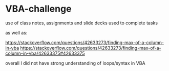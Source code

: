 # VBA-challenge

use of class notes, assignments and slide decks used to complete tasks

as well as: 

https://stackoverflow.com/questions/42633273/finding-max-of-a-column-in-vba
https://stackoverflow.com/questions/42633273/finding-max-of-a-column-in-vba/42633375#42633375


overall I did not have strong understanding of loops/syntax in VBA
